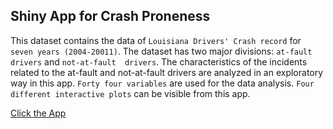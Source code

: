 ## Shiny App for Crash Proneness

This dataset contains the data of `Louisiana Drivers' Crash record` for `seven years (2004-20011)`. The dataset has two major divisions: `at-fault drivers` and `not-at-fault  drivers`. The characteristics of the incidents related to the at-fault and not-at-fault drivers are analyzed in an exploratory way in this app. `Forty four variables` are used for the data analysis.
`Four different interactive plots` can be visible from this app.

[Click the App](http://spark.rstudio.com/subasish/myapp/)
